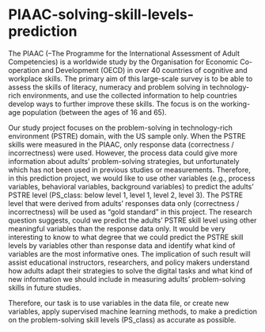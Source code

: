 # PIAAC-solving-skill-levels-prediction
The PIAAC (–The Programme for the International Assessment of Adult Competencies) is a worldwide 
study by the Organisation for Economic Co-operation and Development (OECD) in over 40 countries of 
cognitive and workplace skills. The primary aim of this large-scale survey is to be able to assess 
the skills of literacy, numeracy and problem solving in technology-rich environments, and use 
the collected information to help countries develop ways to further improve these skills. The 
focus is on the working-age population (between the ages of 16 and 65). 

Our study project focuses on the problem-solving in technology-rich environment (PSTRE) 
domain, with the US sample only. When the PSTRE skills were measured in the PIAAC, only 
response data (correctness / incorrectness) were used. However, the process data could give more 
information about adults’ problem-solving strategies, but unfortunately which has not been used 
in previous studies or measurements. Therefore, in this prediction project, we would like to use 
other variables (e.g., process variables, behavioral variables, background variables) to predict the 
adults’ PSTRE level (PS_class: below level 1, level 1, level 2, level 3). The PSTRE level that 
were derived from adults’ responses data only (correctness / incorrectness) will be used as “gold 
standard” in this project. The research question suggests, could we predict the adults’ PSTRE 
skill level using other meaningful variables than the response data only. It would be very 
interesting to know to what degree that we could predict the PSTRE skill levels by variables 
other than response data and identify what kind of variables are the most informative ones. The 
implication of such result will assist educational instructors, researchers, and policy makers 
understand how adults adapt their strategies to solve the digital tasks and what kind of new 
information we should include in measuring adults’ problem-solving skills in future studies. 

Therefore, our task is to use variables in the data file, or create new variables, apply 
supervised machine learning methods, to make a prediction on the problem-solving skill 
levels (PS_class) as accurate as possible. 
